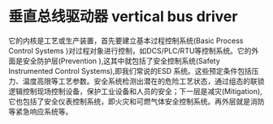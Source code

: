 # 垂直总线驱动器 vertical bus driver
它的内核是工艺或生产装置，首先要建立基本过程控制系统(Basic Process Control Systems )对过程对象进行控制，如DCS/PLC/RTU等控制系统。它的外面是安全防护层(Prevention ),这其中就包括了安全控制系统(Safety Instrumented Control Systems),即我们常说的ESD 系统。这些预定条件包括压力、温度高限等工艺参数。安全系统检测出潜在的危险工艺状态，通过组态的联锁逻辑控制现场控制设备，保护工业设备和人员的安全；下一层是减灾(Mitigation),它也包括了安全仪表控制系统，即火灾和可燃气体安全控制系统。再外层就是消防等紧急响应系统等。

